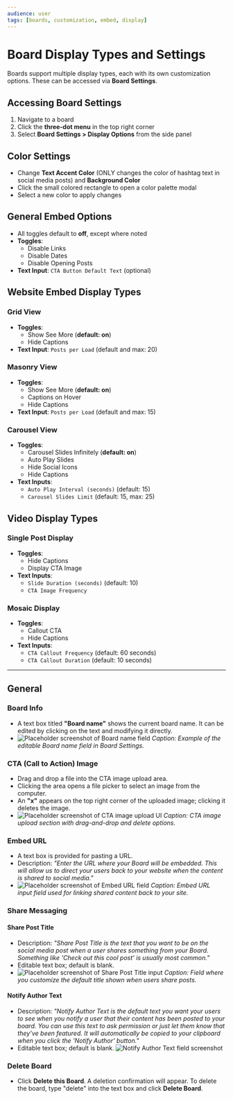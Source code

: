 ```yaml
---
audience: user
tags: [boards, customization, embed, display]
---
```


# Board Display Types and Settings

Boards support multiple display types, each with its own customization options. These can be accessed via **Board Settings**.

## Accessing Board Settings

1. Navigate to a board  
2. Click the **three-dot menu** in the top right corner  
3. Select **Board Settings > Display Options** from the side panel  

## Color Settings

- Change **Text Accent Color** (ONLY changes the color of hashtag text in social media posts) and **Background Color**
- Click the small colored rectangle to open a color palette modal
- Select a new color to apply changes

## General Embed Options

- All toggles default to **off**, except where noted
- **Toggles**:
  - Disable Links
  - Disable Dates
  - Disable Opening Posts
- **Text Input**: `CTA Button Default Text` (optional)

## Website Embed Display Types

### Grid View

- **Toggles**:
  - Show See More (**default: on**)
  - Hide Captions
- **Text Input**: `Posts per Load` (default and max: 20)

### Masonry View

- **Toggles**:
  - Show See More (**default: on**)
  - Captions on Hover
  - Hide Captions
- **Text Input**: `Posts per Load` (default and max: 15)

### Carousel View

- **Toggles**:
  - Carousel Slides Infinitely (**default: on**)
  - Auto Play Slides
  - Hide Social Icons
  - Hide Captions
- **Text Inputs**:
  - `Auto Play Interval (seconds)` (default: 15)
  - `Carousel Slides Limit` (default: 15, max: 25)

## Video Display Types

### Single Post Display

- **Toggles**:
  - Hide Captions
  - Display CTA Image
- **Text Inputs**:
  - `Slide Duration (seconds)` (default: 10)
  - `CTA Image Frequency`

### Mosaic Display

- **Toggles**:
  - Callout CTA
  - Hide Captions
- **Text Inputs**:
  - `CTA Callout Frequency` (default: 60 seconds)
  - `CTA Callout Duration` (default: 10 seconds)

---

## General

### Board Info
- A text box titled **"Board name"** shows the current board name. It can be edited by clicking on the text and modifying it directly.
- ![Placeholder screenshot of Board name field](path/to/board-name-screenshot.png)
  *Caption: Example of the editable Board name field in Board Settings.*

### CTA (Call to Action) Image
- Drag and drop a file into the CTA image upload area.
- Clicking the area opens a file picker to select an image from the computer.
- An **"x"** appears on the top right corner of the uploaded image; clicking it deletes the image.
- ![Placeholder screenshot of CTA image upload UI](path/to/cta-image-screenshot.png)
  *Caption: CTA image upload section with drag-and-drop and delete options.*

### Embed URL
- A text box is provided for pasting a URL.
- Description: *"Enter the URL where your Board will be embedded. This will allow us to direct your users back to your website when the content is shared to social media."*
- ![Placeholder screenshot of Embed URL field](path/to/embed-url-screenshot.png)
  *Caption: Embed URL input field used for linking shared content back to your site.*

### Share Messaging

#### Share Post Title
- Description: *"Share Post Title is the text that you want to be on the social media post when a user shares something from your Board. Something like 'Check out this cool post' is usually most common."*
- Editable text box; default is blank.
- ![Placeholder screenshot of Share Post Title input](path/to/share-post-title-screenshot.png)
  *Caption: Field where you customize the default title shown when users share posts.*

#### Notify Author Text
- Description: *"Notify Author Text is the default text you want your users to see when you notify a user that their content has been posted to your board. You can use this text to ask permission or just let them know that they’ve been featured. It will automatically be copied to your clipboard when you click the 'Notify Author' button."*
- Editable text box; default is blank.
![Notify Author Text field screenshot](https://github.com/user-attachments/assets/6f03cd00-9be2-4c9c-91f7-13fdf715461f)


### Delete Board
- Click **Delete this Board**.  A deletion confirmation will appear.  To delete the board, type "delete" into the text box and click **Delete Board**.
